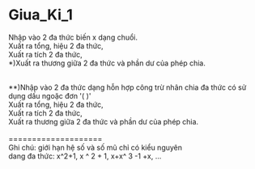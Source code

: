 # Giua_Ki_1
Nhập vào 2 đa thức biến x dạng chuổi.<br/>
	   Xuất ra tổng, hiệu 2 đa thức, <br/>
	   Xuất ra tích 2 đa thức, <br/>
	*)Xuất ra thương giữa 2 đa thức và phần dư của phép chia. <br/> <br/>

**)Nhập vào 2 đa thức dạng hỗn hợp công trừ nhân chia đa thức có sử dụng dấu ngoặc đơn '( )' <br/>
	   Xuất ra tổng, hiệu 2 đa thức, <br/>
	   Xuất ra tích 2 đa thức, <br/>
	   Xuất ra thương giữa 2 đa thức và phần dư của phép chia. <br/> <br/>
==================== <br/>
Ghi chú: giới hạn hệ số và số mũ chỉ có kiểu nguyên <br/>
               dang đa thức: x^2+1, x ^ 2 + 1, x+x^ 3 -1 +x, ...

